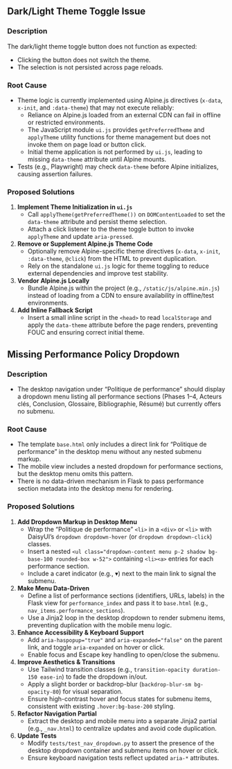 ## Dark/Light Theme Toggle Issue

### Description
The dark/light theme toggle button does not function as expected:
- Clicking the button does not switch the theme.
- The selection is not persisted across page reloads.

### Root Cause
- Theme logic is currently implemented using Alpine.js directives (`x-data`, `x-init`, and `:data-theme`) that may not execute reliably:
  - Reliance on Alpine.js loaded from an external CDN can fail in offline or restricted environments.
  - The JavaScript module `ui.js` provides `getPreferredTheme` and `applyTheme` utility functions for theme management but does not invoke them on page load or button click.
  - Initial theme application is not performed by `ui.js`, leading to missing `data-theme` attribute until Alpine mounts.
- Tests (e.g., Playwright) may check `data-theme` before Alpine initializes, causing assertion failures.

### Proposed Solutions
1. **Implement Theme Initialization in `ui.js`**  
   - Call `applyTheme(getPreferredTheme())` on `DOMContentLoaded` to set the `data-theme` attribute and persist theme selection.  
   - Attach a click listener to the theme toggle button to invoke `applyTheme` and update `aria-pressed`.
2. **Remove or Supplement Alpine.js Theme Code**  
   - Optionally remove Alpine-specific theme directives (`x-data`, `x-init`, `:data-theme`, `@click`) from the HTML to prevent duplication.  
   - Rely on the standalone `ui.js` logic for theme toggling to reduce external dependencies and improve test stability.
3. **Vendor Alpine.js Locally**  
   - Bundle Alpine.js within the project (e.g., `/static/js/alpine.min.js`) instead of loading from a CDN to ensure availability in offline/test environments.
4. **Add Inline Fallback Script**  
   - Insert a small inline script in the `<head>` to read `localStorage` and apply the `data-theme` attribute before the page renders, preventing FOUC and ensuring correct initial theme.
## Missing Performance Policy Dropdown

### Description
- The desktop navigation under “Politique de performance” should display a dropdown menu listing all performance sections (Phases 1–4, Acteurs clés, Conclusion, Glossaire, Bibliographie, Résumé) but currently offers no submenu.

### Root Cause
- The template `base.html` only includes a direct link for “Politique de performance” in the desktop menu without any nested submenu markup.
- The mobile view includes a nested dropdown for performance sections, but the desktop menu omits this pattern.
- There is no data-driven mechanism in Flask to pass performance section metadata into the desktop menu for rendering.

### Proposed Solutions
1. **Add Dropdown Markup in Desktop Menu**  
   - Wrap the “Politique de performance” `<li>` in a `<div>` or `<li>` with DaisyUI’s `dropdown dropdown-hover` (or `dropdown dropdown-click`) classes.  
   - Insert a nested `<ul class="dropdown-content menu p-2 shadow bg-base-100 rounded-box w-52">` containing `<li><a>` entries for each performance section.  
   - Include a caret indicator (e.g., ▾) next to the main link to signal the submenu.
2. **Make Menu Data-Driven**  
   - Define a list of performance sections (identifiers, URLs, labels) in the Flask view for `performance_index` and pass it to `base.html` (e.g., `nav_items.performance_sections`).  
   - Use a Jinja2 loop in the desktop dropdown to render submenu items, preventing duplication with the mobile menu logic.
3. **Enhance Accessibility & Keyboard Support**  
   - Add `aria-haspopup="true"` and `aria-expanded="false"` on the parent link, and toggle `aria-expanded` on hover or click.  
   - Enable focus and Escape key handling to open/close the submenu.
4. **Improve Aesthetics & Transitions**  
   - Use Tailwind transition classes (e.g., `transition-opacity duration-150 ease-in`) to fade the dropdown in/out.  
   - Apply a slight border or backdrop-blur (`backdrop-blur-sm bg-opacity-80`) for visual separation.  
   - Ensure high-contrast hover and focus states for submenu items, consistent with existing `.hover:bg-base-200` styling.
5. **Refactor Navigation Partial**  
   - Extract the desktop and mobile menu into a separate Jinja2 partial (e.g., `_nav.html`) to centralize updates and avoid code duplication.
6. **Update Tests**  
   - Modify `tests/test_nav_dropdown.py` to assert the presence of the desktop dropdown container and submenu items on hover or click.  
   - Ensure keyboard navigation tests reflect updated `aria-*` attributes.